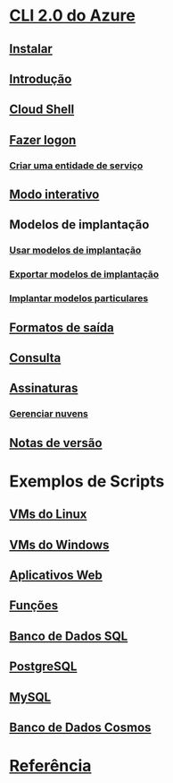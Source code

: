 # [CLI 2.0 do Azure](overview.md)
## [Instalar](install-azure-cli.md)
## [Introdução](get-started-with-azure-cli.md)
## [Cloud Shell](/azure/cloud-shell/overview)
## [Fazer logon](authenticate-azure-cli.md)
### [Criar uma entidade de serviço](create-an-azure-service-principal-azure-cli.md)
## [Modo interativo](interactive-azure-cli.md)
## Modelos de implantação
### [Usar modelos de implantação](/azure/azure-resource-manager/resource-group-template-deploy-cli?toc=%2fcli%2fazure%2ftoc.json&bc=%2fcli%2fazure%2fbreadcrumb%2ftoc.json)
### [Exportar modelos de implantação](/azure/azure-resource-manager/resource-manager-export-template-cli?toc=%2fcli%2fazure%2ftoc.json&bc=%2fcli%2fazure%2fbreadcrumb%2ftoc.json)
### [Implantar modelos particulares](/azure/azure-resource-manager/resource-manager-cli-sas-token?toc=%2fcli%2fazure%2ftoc.json&bc=%2fcli%2fazure%2fbreadcrumb%2ftoc.json)
## [Formatos de saída](format-output-azure-cli.md)
## [Consulta](query-azure-cli.md)
## [Assinaturas](manage-azure-subscriptions-azure-cli.md)
### [Gerenciar nuvens](manage-clouds-azure-cli.md)
## [Notas de versão](release-notes-azure-cli.md)
# Exemplos de Scripts
## [VMs do Linux](/azure/virtual-machines/linux/cli-samples?toc=%2fcli%2fazure%2ftoc.json&bc=%2fcli%2fazure%2fbreadcrumb%2ftoc.json)
## [VMs do Windows](/azure/virtual-machines/windows/cli-samples?toc=%2fcli%2fazure%2ftoc.json&bc=%2fcli%2fazure%2fbreadcrumb%2ftoc.json)
## [Aplicativos Web](/azure/app-service-web/app-service-cli-samples?toc=%2fcli%2fazure%2ftoc.json&bc=%2fcli%2fazure%2fbreadcrumb%2ftoc.json)
## [Funções](/azure/azure-functions/functions-cli-samples?toc=%2fcli%2fazure%2ftoc.json&bc=%2fcli%2fazure%2fbreadcrumb%2ftoc.json)
## [Banco de Dados SQL](/azure/sql-database/sql-database-cli-samples?toc=%2fcli%2fazure%2ftoc.json&bc=%2fcli%2fazure%2fbreadcrumb%2ftoc.json)
## [PostgreSQL](/azure/postgresql/sample-scripts-azure-cli?toc=%2fcli%2fazure%2ftoc.json&bc=%2fcli%2fazure%2fbreadcrumb%2ftoc.json)
## [MySQL](/azure/mysql/sample-scripts-azure-cli?toc=%2fcli%2fazure%2ftoc.json&bc=%2fcli%2fazure%2fbreadcrumb%2ftoc.json)
## [Banco de Dados Cosmos](/azure/cosmos-db/cli-samples?toc=%2fcli%2fazure%2ftoc.json&bc=%2fcli%2fazure%2fbreadcrumb%2ftoc.json)
# [Referência](../docs-ref-autogen/refTOC.md)
